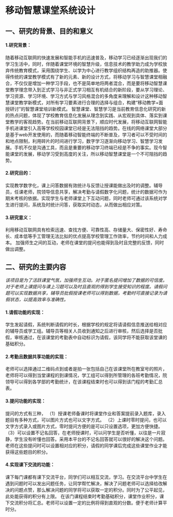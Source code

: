 # 移动智慧课堂系统设计
## 一、研究的背景、目的和意义
#### 1.研究背景：
随着移动互联网的快速发展和智能手机的迅速普及，移动学习已经逐渐出现我们的学习生活中，同时，伴随着课堂环境的智慧升级，信息技术的教学助力成为学校放弃传统教育模式，采用围绕学生、以学为中心进行教学组织结构再造的助推器。使得传统的课堂教学模式有了新的元素、新的设计方式，将移动学习与智慧课堂相融合，不仅仅是增加一种学习手段，也不是简单地将两者混合，而是要将移动智慧课堂教学理念带入到正式学习与非正式学习相互有机结合的新阶段，要从学习理论、学习资源、学习环境、学习方式与学习风格混合的多角度来理解和设计这种移动智慧课堂教学新模式，对所有学习要素进行合理的选择与组合，构建“移动教学+面授研讨”的智慧课堂培训新模式。
智慧课堂、智慧学习是当前教育信息化研究的新的热点问题，体现了学校教育信息化发展从理念到实践、从宏观到具体、落实到课堂教学的客观趋势。在当前移动互联网背景下，顺应时代发展，将移动互联网智能手机进课堂引入高等学校校园课堂已经是无法阻挡的趋势。在线的网络课堂大部分是基于web开发使用的，而随着移动智能终端的不断普及，学习者可以不受时间的和地点限制，利用碎片的时间进行学习，数字学习逐渐向移动学习、智慧学习发展。手机不仅是沟通工具，而且是重要的移动学习终端已经是不争的事实。现今智能课堂的发展，移动学习受到高度的关注，所以移动智慧课堂是一个不可阻挡的趋势。
#### 2.研究目的：
实现教学数字化，课上问答数据有效统计与反馈让授课能做出及时的调整。辅导员，任课老师，院领导信息共享，解决考勤与请假数字化问题，统计的数据可作为期末考核的依据。实现学生与老师课堂上下互动问题，同时老师可通过该系统对学生进行提问，系统及时统计问答，获取实时动态，从而做出相应对策。
#### 3.研究意义：
利用移动互联网具有检索迅速、查找方便、可靠性高、存储量大、保密性好、寿命长、成本低等手工管理无法比拟的优点提高学校管理工作效率，节约时间和人力成本。 加强师生之间的互动，老师在课堂的提问也能得到及时且完整的反馈，同时做出调整。

## 二、研究的主要内容
*该项目是为了活跃课堂气氛，加强师生互动。对于匿名提问增加了数据的可信度。对于老师上课提问与课上习题可以及时且直观的得到学生接受知识的程度。请假问题可以实现数据共享，辅导员批假授课老师可以得到数据，考勤时可直接记录为请假状态，以提高效率与准确性。*
#### 1.请假功能的实现：
学生发起请假，系统判断请假的时长，根据学校的规定将请请假信息推送给相对应的辅导员或学工组。辅导员等相关人员收到通知之后进行审核，然后选择是否批假，审核通过，在该课堂的考勤表中自动标识为请假，该同学将不能获取该堂课的基础积分。
#### 2.考勤且数据共享功能的实现：
老师可以选择通过二维码点到或者是拍一张包括自己在该课堂所在教室号的照片，老师将可以得到当堂课程的到课情况，学工组可以得到所管理的各班考勤情况，院领导可以得到各学部的考勤统计，在该课程结束时也可以得到该门程的考勤汇总表。
#### 3.提问功能的实现：
提问的方式有三种，
（1）授课老师备课时将课堂作业和答案提前录入题库，录入题目有多种方式，可以图片方式也可以文字方式。
（2）上课时零时提问，也可以文字方式录入或图片方式，零时提问方便的是可以只设置选项，更加方便快捷。
（3）可以设置不记名回答，在老师授课时，可以问学生是否听懂，以往是一片寂静，学生没有听懂也回答。采用本平台的不记名回答就可以很好的解决这个问题。 老师在这些提问时可以设置相对应的积分，请假的同学课后完成这些课堂作业才能获得这些题目的积分。
#### 4.实现课下交流的功能：
课下每门课都有课下交流平台，同学们可以相互交流，学习。在交流平台中学生在遇到问题时可以发出问题任务，让同学帮忙解决，解决了问题老师可以选择给改解决的问题点赞，那么解决问题的同学将可以获取一定的积分。同时为了公平起见，此处能获得的积分有上限。
在该门课程结束时考勤基础积分，课堂作业积分，课下交流积分将汇总。老师可以设置一定的比例将得到直观的分数。便于老师计算平时分。


